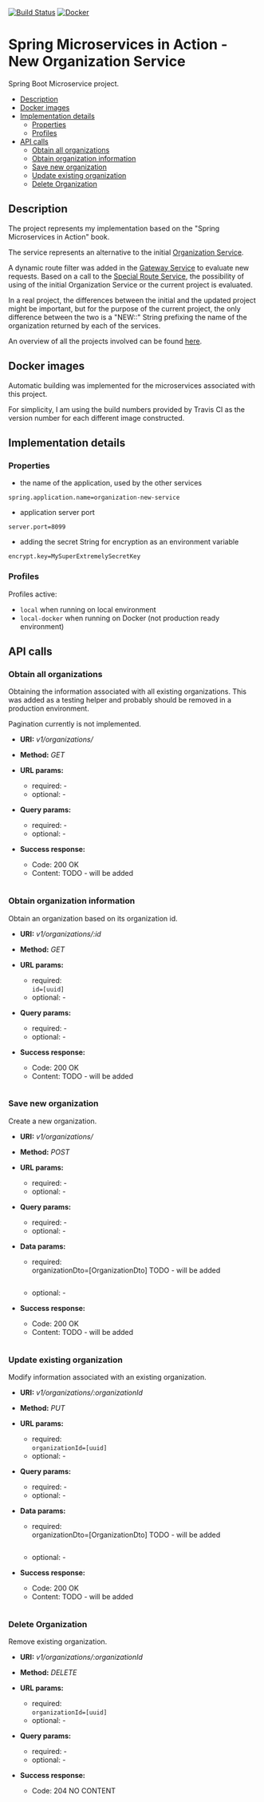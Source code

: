 [![Build Status](https://travis-ci.org/mariamihai/sma-organization-new-service.svg?branch=master)](https://travis-ci.org/mariamihai/sma-organization-new-service)
[![Docker](https://img.shields.io/docker/v/mariamihai/sma-organization-new-service?sort=date)](https://hub.docker.com/r/mariamihai/sma-organization-new-service)

# Spring Microservices in Action - New Organization Service

Spring Boot Microservice project.

  - [Description](#description)
  - [Docker images](#docker-images)
  - [Implementation details](#implementation-details)
    - [Properties](#properties)
    - [Profiles](#profiles)
  - [API calls](#api-calls)
    - [Obtain all organizations](#obtain-all-organizations)
    - [Obtain organization information](#obtain-organization-information)
    - [Save new organization](#save-new-organization)
    - [Update existing organization](#update-existing-organization)
    - [Delete Organization](#delete-organization)

## Description

The project represents my implementation based on the "Spring Microservices in Action" book.

The service represents an alternative to the initial [Organization Service](../../../sma-organization-service).

A dynamic route filter was added in the [Gateway Service](../../../sma-gateway-service) to evaluate new requests. 
Based on a call to the [Special Route Service](../../../sma-special-routes-service), the possibility of using of the 
initial Organization Service or the current project is evaluated.

In a real project, the differences between the initial and the updated project might be important, but for the purpose 
of the current project, the only difference between the two is a "NEW::" String prefixing the name of the organization 
returned by each of the services.

An overview of all the projects involved can be found [here](../../..).

## Docker images

Automatic building was implemented for the microservices associated with this project.

For simplicity, I am using the build numbers provided by Travis CI as the version number for each different image constructed.

## Implementation details

### Properties

- the name of the application, used by the other services 
```
spring.application.name=organization-new-service
```
- application server port
```
server.port=8099
```
- adding the secret String for encryption as an environment variable
```
encrypt.key=MySuperExtremelySecretKey
```

### Profiles

Profiles active: 
- `local` when running on local environment
- `local-docker` when running on Docker (not production ready environment)

## API calls

### Obtain all organizations

Obtaining the information associated with all existing organizations. This was added as a testing helper and probably 
should be removed in a production environment.

Pagination currently is not implemented.

 * __URI:__ _v1/organizations/_
 * __Method:__ _GET_

 * __URL params:__ <br/>
    * required: - <br/>
    * optional: - <br/>
    
 * __Query params:__ <br/>
    * required: - <br/>
    * optional: - <br/>
        
 * __Success response:__
    * Code: 200 OK <br/>
    * Content: TODO - will be added
    ```
    ```
 
### Obtain organization information

Obtain an organization based on its organization id.

 * __URI:__ _v1/organizations/:id_
 * __Method:__ _GET_

 * __URL params:__ <br/>
    * required: <br/>
        `id=[uuid]`
    * optional: - <br/>
    
 * __Query params:__ <br/>
    * required: - <br/>
    * optional: - <br/>
        
 * __Success response:__
    * Code: 200 OK <br/>
    * Content: TODO - will be added
    ```
    ```

### Save new organization

Create a new organization.

 * __URI:__ _v1/organizations/_
 * __Method:__ _POST_

 * __URL params:__ <br/>
    * required: - <br/>
    * optional: - <br/>
    
 * __Query params:__ <br/>
    * required: - <br/>
    * optional: - <br/>
 
 * __Data params:__ <br/>
    * required: <br/>
        organizationDto=[OrganizationDto] TODO - will be added <br/>
         ``` 
         ```
    * optional: - <br/>

 * __Success response:__
    * Code: 200 OK <br/>
    * Content: TODO - will be added
    ```
    ```

### Update existing organization

Modify information associated with an existing organization.

 * __URI:__ _v1/organizations/:organizationId_
 * __Method:__ _PUT_

 * __URL params:__ <br/>
    * required: <br/>
        `organizationId=[uuid]` <br/>
    * optional: - <br/>
    
 * __Query params:__ <br/>
    * required: - <br/>
    * optional: - <br/>
 
 * __Data params:__ <br/>
    * required: <br/>
        organizationDto=[OrganizationDto] TODO - will be added <br/>
         ``` 
         ```
    * optional: - <br/>

 * __Success response:__
    * Code: 200 OK <br/>
    * Content: TODO - will be added
    ```
    ```

### Delete Organization

Remove existing organization.

 * __URI:__ _v1/organizations/:organizationId_
 * __Method:__ _DELETE_

 * __URL params:__ <br/>
    * required: <br/>
        `organizationId=[uuid]` <br/>
    * optional: - <br/>
    
 * __Query params:__ <br/>
    * required: - <br/>
    * optional: - <br/>

 * __Success response:__
    * Code: 204 NO CONTENT <br/>
